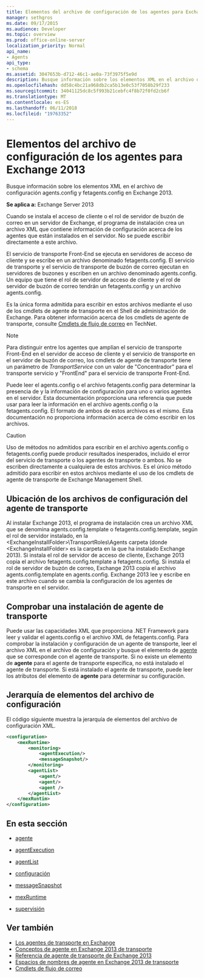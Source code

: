 ```yaml
---
title: Elementos del archivo de configuración de los agentes para Exchange 2013
manager: sethgros
ms.date: 09/17/2015
ms.audience: Developer
ms.topic: overview
ms.prod: office-online-server
localization_priority: Normal
api_name:
- Agents
api_type:
- schema
ms.assetid: 3047653b-d712-46c1-ae0a-73f3975f5e9d
description: Busque información sobre los elementos XML en el archivo de configuración agents.config y fetagents.config en Exchange 2013.
ms.openlocfilehash: dd58c4bc21a968db2ca5b13e0c53f7058b29f233
ms.sourcegitcommit: 34041125dc8c5f993b21cebfc4f8b72f0fd2cb6f
ms.translationtype: MT
ms.contentlocale: es-ES
ms.lasthandoff: 06/11/2018
ms.locfileid: "19763352"
---
```

# <a name="agents-configuration-file-elements-for-exchange-2013"></a>Elementos del archivo de configuración de los agentes para Exchange 2013

Busque información sobre los elementos XML en el archivo de configuración agents.config y fetagents.config en Exchange 2013.
  
**Se aplica a:** Exchange Server 2013
  
Cuando se instala el acceso de cliente o el rol de servidor de buzón de correo en un servidor de Exchange, el programa de instalación crea un archivo XML que contiene información de configuración acerca de los agentes que están instalados en el servidor. No se puede escribir directamente a este archivo. 
  
El servicio de transporte Front-End se ejecuta en servidores de acceso de cliente y se escribe en un archivo denominado fetagents.config. El servicio de transporte y el servicio de transporte de buzón de correo ejecutan en servidores de buzones y escriben en un archivo denominado agents.config. Un equipo que tiene el rol de servidor de acceso de cliente y el rol de servidor de buzón de correo tendrán un fetagents.config y un archivo agents.config. 
  
Es la única forma admitida para escribir en estos archivos mediante el uso de los cmdlets de agente de transporte en el Shell de administración de Exchange. Para obtener información acerca de los cmdlets de agente de transporte, consulte [Cmdlets de flujo de correo](http://technet.microsoft.com/en-us/library/aa998553%28v=exchg.150%29.aspx) en TechNet. 
  
> [!NOTE]
> Para distinguir entre los agentes que amplían el servicio de transporte Front-End en el servidor de acceso de cliente y el servicio de transporte en el servidor de buzón de correo, los cmdlets de agente de transporte tiene un parámetro de _TransportService_ con un valor de "Concentrador" para el transporte servicio y "FrontEnd" para el servicio de transporte Front-End. 
  
Puede leer el agents.config o el archivo fetagents.config para determinar la presencia de y la información de configuración para uno o varios agentes en el servidor. Esta documentación proporciona una referencia que puede usar para leer la información en el archivo agents.config o la fetagents.config. El formato de ambos de estos archivos es el mismo. Esta documentación no proporciona información acerca de cómo escribir en los archivos.
  
> [!CAUTION]
> Uso de métodos no admitidos para escribir en el archivo agents.config o fetagents.config puede producir resultados inesperados, incluido el error del servicio de transporte o los agentes de transporte o ambos. No se escriben directamente a cualquiera de estos archivos. Es el único método admitido para escribir en estos archivos mediante el uso de los cmdlets de agente de transporte de Exchange Management Shell. 
  
## <a name="location-of-the-transport-agent-configuration-files"></a>Ubicación de los archivos de configuración del agente de transporte
<a name="bk_ConfigLoc"> </a>

Al instalar Exchange 2013, el programa de instalación crea un archivo XML que se denomina agents.config.template o fetagents.config.template, según el rol de servidor instalado, en la \<ExchangeInstallFolder\>\TransportRoles\Agents carpeta (donde \<ExchangeInstallFolder\> es la carpeta en la que ha instalado Exchange 2013). Si instala el rol de servidor de acceso de cliente, Exchange 2013 copia el archivo fetagents.config.template a fetagents.config. Si instala el rol de servidor de buzón de correo, Exchange 2013 copia el archivo agents.config.template en agents.config. Exchange 2013 lee y escribe en este archivo cuando se cambia la configuración de los agentes de transporte en el servidor.
  
## <a name="verifying-a-transport-agent-installation"></a>Comprobar una instalación de agente de transporte
<a name="bk_verifyinstall"> </a>

Puede usar las capacidades XML que proporciona .NET Framework para leer y validar el agents.config o el archivo XML de fetagents.config. Para comprobar la instalación y configuración de un agente de transporte, leer el archivo XML en el archivo de configuración y busque el elemento de [agente](agent.md) que se corresponde con el agente de transporte. Si no existe un elemento de **agente** para el agente de transporte específica, no está instalado el agente de transporte. Si está instalado el agente de transporte, puede leer los atributos del elemento de **agente** para determinar su configuración. 
  
## <a name="configuration-file-element-hierarchy"></a>Jerarquía de elementos del archivo de configuración
<a name="bk_elementref"> </a>

El código siguiente muestra la jerarquía de elementos del archivo de configuración XML.
  
```XML
<configuration>
    <mexRuntime>
        <monitoring>
            <agentExecution/>
            <messageSnapshot/>
        </monitoring>
        <agentList>
            <agent/>
            <agent/>
            <agent />
        </agentList>
    </mexRuntim>
</configuration>
```

## <a name="in-this-section"></a>En esta sección
<a name="bk_elementreflist"> </a>

- [agente](agent.md)
    
- [agentExecution](agentexecution.md)
    
- [agentList](agentlist.md)
    
- [configuración](configuration.md)
    
- [messageSnapshot](messagesnapshot.md)
    
- [mexRuntime](mexruntime.md)
    
- [supervisión](monitoring.md)
    
## <a name="see-also"></a>Ver también

- [Los agentes de transporte en Exchange](transport-agents-in-exchange-2013.md)
- [Conceptos de agente en Exchange 2013 de transporte](transport-agent-concepts-in-exchange-2013.md)
- [Referencia de agente de transporte de Exchange 2013](transport-agent-reference-for-exchange-2013.md)
- [Espacios de nombres de agente en Exchange 2013 de transporte](transport-agent-namespaces-in-exchange-2013.md)
- [Cmdlets de flujo de correo](https://docs.microsoft.com/en-us/powershell/exchange/?view=exchange-ps)
    

